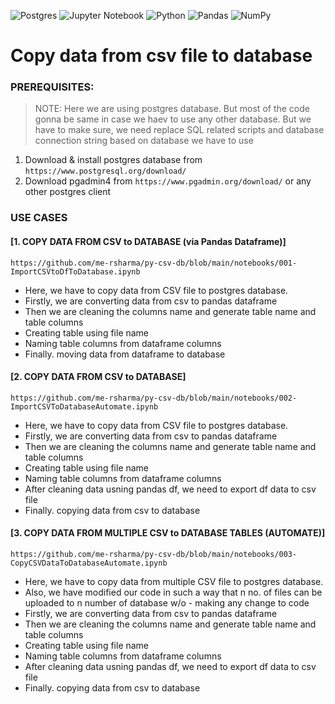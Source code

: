 ![Postgres](https://img.shields.io/badge/postgres-%23316192.svg?style=for-the-badge&logo=postgresql&logoColor=white)
![Jupyter Notebook](https://img.shields.io/badge/jupyter-%23FA0F00.svg?style=for-the-badge&logo=jupyter&logoColor=white)
![Python](https://img.shields.io/badge/python-3670A0?style=for-the-badge&logo=python&logoColor=ffdd54)
![Pandas](https://img.shields.io/badge/pandas-%23150458.svg?style=for-the-badge&logo=pandas&logoColor=white)
![NumPy](https://img.shields.io/badge/numpy-%23013243.svg?style=for-the-badge&logo=numpy&logoColor=white)

# Copy data from csv file to database


### PREREQUISITES:

> NOTE: Here we are using postgres database. But most of the code gonna be same in case we haev to use any other database.
> But we have to make sure, we need replace SQL related scripts and database connection string based on database we have to use

1. Download & install postgres database from `https://www.postgresql.org/download/`
2. Download pgadmin4 from `https://www.pgadmin.org/download/` or any other postgres client

### USE CASES

#### [1. COPY DATA FROM CSV to DATABASE (via Pandas Dataframe)]

`https://github.com/me-rsharma/py-csv-db/blob/main/notebooks/001-ImportCSVtoDfToDatabase.ipynb`

  - Here, we have to copy data from CSV file to postgres database.  
  - Firstly, we are converting data from csv to pandas dataframe  
  - Then we are cleaning the columns name and generate table name and table columns  
  - Creating table using file name  
  - Naming table columns from dataframe columns  
  - Finally. moving data from dataframe to database  

#### [2. COPY DATA FROM CSV to DATABASE]

`https://github.com/me-rsharma/py-csv-db/blob/main/notebooks/002-ImportCSVToDatabaseAutomate.ipynb`

  - Here, we have to copy data from CSV file to postgres database.  
  - Firstly, we are converting data from csv to pandas dataframe  
  - Then we are cleaning the columns name and generate table name and table columns  
  - Creating table using file name  
  - Naming table columns from dataframe columns
  - After cleaning data usning pandas df, we need to export df data to csv file  
  - Finally. copying data from csv to database  


#### [3. COPY DATA FROM MULTIPLE CSV to DATABASE TABLES (AUTOMATE)]

`https://github.com/me-rsharma/py-csv-db/blob/main/notebooks/003-CopyCSVDataToDatabaseAutomate.ipynb`

  - Here, we have to copy data from multiple CSV file to postgres database.  
  - Also, we have modified our code in such a way that n no. of files can be uploaded to n number of database w/o - making any change to code  
  - Firstly, we are converting data from csv to pandas dataframe  
  - Then we are cleaning the columns name and generate table name and table columns  
  - Creating table using file name  
  - Naming table columns from dataframe columns  
  - After cleaning data usning pandas df, we need to export df data to csv file  
  - Finally. copying data from csv to database


